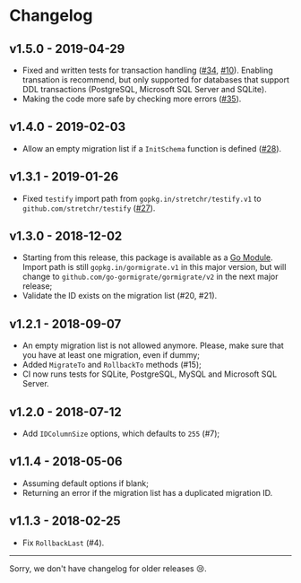 # Changelog

## v1.5.0 - 2019-04-29

- Fixed and written tests for transaction handling
  ([#34](https://github.com/go-gormigrate/gormigrate/pull/34), [#10](https://github.com/go-gormigrate/gormigrate/issues/10)).
  Enabling transation is recommend, but only supported for databases that
  support DDL transactions (PostgreSQL, Microsoft SQL Server and SQLite).
- Making the code more safe by checking more errors
  ([#35](https://github.com/go-gormigrate/gormigrate/pull/35)).

## v1.4.0 - 2019-02-03

- Allow an empty migration list if a `InitSchema` function is defined
  ([#28](https://github.com/go-gormigrate/gormigrate/pull/28)).

## v1.3.1 - 2019-01-26

- Fixed `testify` import path from `gopkg.in/stretchr/testify.v1` to
  `github.com/stretchr/testify` ([#27](https://github.com/go-gormigrate/gormigrate/pull/27)).

## v1.3.0 - 2018-12-02

- Starting from this release, this package is available as a [Go Module](https://github.com/golang/go/wiki/Modules).
  Import path is still `gopkg.in/gormigrate.v1` in this major version, but will
  change to `github.com/go-gormigrate/gormigrate/v2` in the next major release;
- Validate the ID exists on the migration list (#20, #21).

## v1.2.1 - 2018-09-07

- An empty migration list is not allowed anymore. Please, make sure that you
  have at least one migration, even if dummy;
- Added `MigrateTo` and `RollbackTo` methods (#15);
- CI now runs tests for SQLite, PostgreSQL, MySQL and Microsoft SQL Server.

## v1.2.0 - 2018-07-12

- Add `IDColumnSize` options, which defaults to `255` (#7);

## v1.1.4 - 2018-05-06

- Assuming default options if blank;
- Returning an error if the migration list has a duplicated migration ID.

## v1.1.3 - 2018-02-25

- Fix `RollbackLast` (#4).

---

Sorry, we don't have changelog for older releases 😢.
